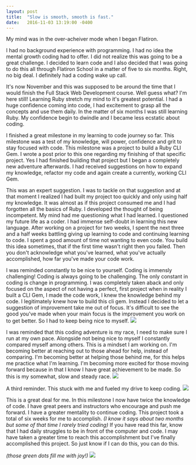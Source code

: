 ```yaml
---
layout: post
title:  "Slow is smooth, smooth is fast."
date:   2016-11-03 13:19:00 -0400
---
```


My mind was in the over-acheiver mode when I began Flatiron.

I had no background experience with programming.  I had no idea the mental growth coding had to offer.  I did not realize this was going to be a great challenge.  I decided to learn code and I also decided that I was going to do this all through Flatiron School in a matter of five to six months.  Right, no big deal.  I definitely had a coding wake up call.

It's now November and this was supposed to be around the time that I would finish the Full Stack Web Development course.  Well guess what?  I'm here still!  Learning Ruby stretch my mind to it's greatest potential.  I had a huge confidence coming into code, I had excitement to grasp all the concepts and use them daily.  In the matter of six months I was still learning Ruby.  My confidence begin to dwindle and I became less ecstatic about coding.

I finished a great milestone in my learning to code journey so far.  This milestone was a test of my knowledge, will power, confidence and grit to stay focused with code.  This milestone was a project to build a Ruby CLI Gem.  I wrote a post prior to this one regarding my finishing of that specific project. Yes I had finished building that project but I began a completely new adventure afterwards.  I had received suggestions on how to expand my knowledge, refactor my code and again create a currently, working CLI Gem.

This was an expert suggestion.  I was to tackle on that suggestion and at that moment I realized I had built my project too quickly and only using half my knowledge.  It was almost as if this project consumed me and I had forgotten all the basics of Ruby.  I developed the thought of being incompetent.  My mind had me questioning what I had learned.  I questioned my future life as a coder.  I had immense self-doubt in learning this new language.  After working on a project for two weeks, I spent the next three and a half weeks battling giving up learning to code and continuing learning to code.  I spent a good amount of time not wanting to even code.  You build this idea sometimes, that if the first time wasn't right then you failed.  Then you don't acknowledge what you've learned, what you've actually accomplished, how far you've made your code work.

I was reminded constantly to be nice to yourself.  Coding is immensly challenging!  Coding is always going to be challenging.  The only constant in coding is change in programming.  I was completely taken aback and only focused on the aspect of not having a perfect, first project when in reality I built a CLI Gem, I made the code work, I knew the knowledge behind my code.  I legitimately knew how to build this cli gem.  Instead I decided to let a suggestion of improvement take me out of focus.  It's difficult to see the good you've made when your main focus is the improvement you work on to get better.  So I had to keep being nice to myself.
![](https://s20.postimg.org/u7ugm0sv1/nice.jpg)

I was reminded that this coding adventure is my race, I need to make sure I run at my own pace.  Alongside not being nice to myself I constantly compared myself among others.  This is a mindset I am working on.  I'm becoming better at reaching out to those ahead for help, instead of comparing.  I'm becoming better at helping those behind me, for this helps me practice what I'm learning.  I'm becoming more excited for those moving forward because in that I know I have great achievement to be made.  So this is my somewhat, slow and steady race.
![](https://s20.postimg.org/ilackw5jx/my_race_my_pace.jpg)

A third reminder.  This stuck with me and fueled my drive to keep coding.
![](https://s20.postimg.org/q2jk03v31/rome.jpg)

This is a great deal for me.  In this milestone I now have twice the knowledge of code.  I have great peers and instructors who encourage and push me forward.  I have a greater mentality to continue coding.  This project took a total of six weeks for me to accomplish. *(I know it says about two months but some of that time I rarely tried coding)*  If you have read this far, know that I had daily struggles to be in front of the computer and code.  I may have taken a greater time to reach this accomplishment but I've finally accomplished this project.  So just know if I can do this, you can do this.

*(those green dots fill me with joy!)*
![](https://s20.postimg.org/sxwn6yz31/project.jpg)

